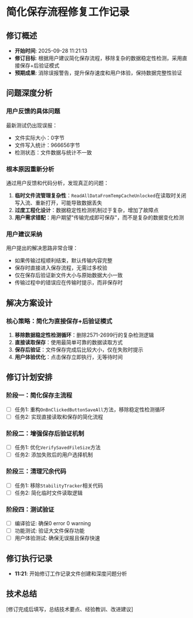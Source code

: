 # 简化保存流程修复工作记录

## 修订概述
- **开始时间**: 2025-09-28 11:21:13
- **修订目标**: 根据用户建议简化保存流程，移除复杂的数据稳定性检测，采用直接保存+后验证模式
- **预期成果**: 消除误报警告，提升保存速度和用户体验，保持数据完整性验证

## 问题深度分析
### 用户反馈的具体问题
最新测试仍出现误报：
- 文件实际大小：0字节
- 文件写入统计：966656字节
- 检测状态：文件数据与统计不一致

### 根本原因重新分析
通过用户反馈和代码分析，发现真正的问题：

1. **临时文件流管理复杂性**：`ReadAllDataFromTempCacheUnlocked`在读取时关闭写入流、重新打开，可能导致数据丢失
2. **过度工程化设计**：数据稳定性检测机制过于复杂，增加了故障点
3. **用户需求错配**：用户期望"传输完成即可保存"，而不是复杂的数据变化检测

### 用户建议采纳
用户提出的解决思路非常合理：
- 如果传输过程顺利结束，默认传输内容完整
- 保存时直接进入保存流程，无需过多校验
- 仅在保存后验证新文件大小与原始数据大小一致
- 传输过程中的错误应在传输时提示，而非保存时

## 解决方案设计
### 核心策略：简化为直接保存+后验证模式

1. **移除数据稳定性检测循环**：删除2571-2699行的复杂检测逻辑
2. **直接读取保存**：使用最简单可靠的数据读取方式
3. **保存后验证**：文件保存完成后比较大小，仅在失败时提示
4. **用户体验优化**：点击保存立即执行，无等待时间

## 修订计划安排
### 阶段一：简化保存主流程
- [ ] 任务1: 重构`OnBnClickedButtonSaveAll`方法，移除稳定性检测循环
- [ ] 任务2: 实现直接读取和保存的简化流程

### 阶段二：增强保存后验证机制
- [ ] 任务1: 优化`VerifySavedFileSize`方法
- [ ] 任务2: 添加失败后的用户选择机制

### 阶段三：清理冗余代码
- [ ] 任务1: 移除`StabilityTracker`相关代码
- [ ] 任务2: 简化临时文件读取逻辑

### 阶段四：测试验证
- [ ] 编译验证: 确保0 error 0 warning
- [ ] 功能测试: 验证大文件保存功能
- [ ] 用户体验测试: 确保无误报且保存快速

## 修订执行记录
- **11:21**: 开始修订工作记录文件创建和深度问题分析

## 技术总结
[修订完成后填写，总结技术要点、经验教训、改进建议]